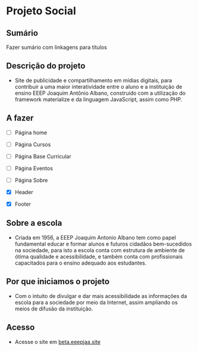 # Projeto Social

## Sumário

Fazer sumário com linkagens para títulos

## Descrição do projeto

- Site de publicidade e compartilhamento em mídias digitais, para contribuir a uma maior interatividade entre o aluno e a instituição de ensino EEEP Joaquim Antônio Albano, construido com a utilização do framework materialize e da linguagem JavaScript, assim como PHP.

## A fazer

- [ ] Página home
- [ ] Página Cursos
- [ ] Página Base Curricular
- [ ] Página Eventos
- [ ] Página Sobre

- [x] Header
- [x] Footer

## Sobre a escola

- Criada em 1956, a EEEP Joaquim Antonio Albano tem como papel fundamental educar e formar alunos e futuros cidadãos bem-sucedidos na sociedade, para isto a escola conta com estrutura de ambiente de ótima qualidade e acessibilidade, e também conta com profissionais capacitados para o ensino adequado aos estudantes.

## Por que iniciamos o projeto

- Com o intuito de divulgar e dar mais acessibilidade as informações da escola para a sociedade por meio da Internet, assim ampliando os meios de difusão da instituição.

## Acesso

- Acesse o site em [beta.eeepjaa.site](http://beta.eeepjaa.site)
